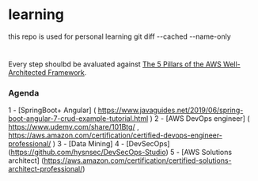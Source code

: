 # learning
this repo is used for personal learning 
git diff --cached --name-only
#
Every step shoulbd be avaluated against 
[The 5 Pillars of the AWS Well-Architected Framework](https://aws.amazon.com/blogs/apn/the-5-pillars-of-the-aws-well-architected-framework/).

### Agenda 
1 - [SpringBoot+ Angular] ( https://www.javaguides.net/2019/06/spring-boot-angular-7-crud-example-tutorial.html )
2 - [AWS DevOps engineer] ( https://www.udemy.com/share/101Btg/ , https://aws.amazon.com/certification/certified-devops-engineer-professional/ )
3 - [Data Mining]
4 - [DevSecOps] (https://github.com/hysnsec/DevSecOps-Studio)
5 - [AWS Solutions architect] (https://aws.amazon.com/certification/certified-solutions-architect-professional/)